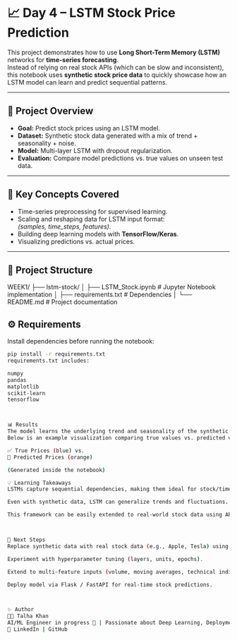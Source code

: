 # 📈 Day 4 – LSTM Stock Price Prediction

This project demonstrates how to use **Long Short-Term Memory (LSTM)** networks for **time-series forecasting**.  
Instead of relying on real stock APIs (which can be slow and inconsistent), this notebook uses **synthetic stock price data** to quickly showcase how an LSTM model can learn and predict sequential patterns.

---

## 🚀 Project Overview
- **Goal:** Predict stock prices using an LSTM model.
- **Dataset:** Synthetic stock data generated with a mix of trend + seasonality + noise.
- **Model:** Multi-layer LSTM with dropout regularization.
- **Evaluation:** Compare model predictions vs. true values on unseen test data.

---

## 🧠 Key Concepts Covered
- Time-series preprocessing for supervised learning.
- Scaling and reshaping data for LSTM input format:  
  *(samples, time_steps, features)*.
- Building deep learning models with **TensorFlow/Keras**.
- Visualizing predictions vs. actual prices.

---

## 📂 Project Structure
WEEK1/
├── lstm-stock/
│ ├── LSTM_Stock.ipynb # Jupyter Notebook implementation
│ ├── requirements.txt # Dependencies
│ └── README.md # Project documentation


## ⚙️ Requirements
Install dependencies before running the notebook:

```bash
pip install -r requirements.txt
requirements.txt includes:

numpy
pandas
matplotlib
scikit-learn
tensorflow



📊 Results
The model learns the underlying trend and seasonality of the synthetic stock prices.
Below is an example visualization comparing true values vs. predicted values:

✅ True Prices (blue) vs.
🔮 Predicted Prices (orange)

(Generated inside the notebook)

💡 Learning Takeaways
LSTMs capture sequential dependencies, making them ideal for stock/time-series tasks.

Even with synthetic data, LSTM can generalize trends and fluctuations.

This framework can be easily extended to real-world stock data using APIs like yfinance.



🔮 Next Steps
Replace synthetic data with real stock data (e.g., Apple, Tesla) using yfinance.

Experiment with hyperparameter tuning (layers, units, epochs).

Extend to multi-feature inputs (volume, moving averages, technical indicators).

Deploy model via Flask / FastAPI for real-time stock predictions.



✨ Author
👨‍💻 Talha Khan
AI/ML Engineer in progress 🚀 | Passionate about Deep Learning, Deployment, and Real-World AI Applications.
🔗 LinkedIn | GitHub